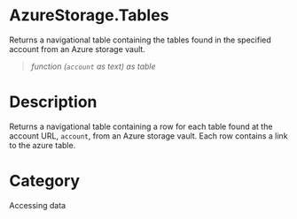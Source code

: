 ﻿# AzureStorage.Tables
Returns a navigational table containing the tables found in the specified account from an Azure storage vault.
> _function (<code>account</code> as text) as table_
# Description 
Returns a navigational table containing a row for each table found at the account URL, <code>account</code>, from an Azure storage vault. Each row contains a link to the azure table.
# Category 
Accessing data
